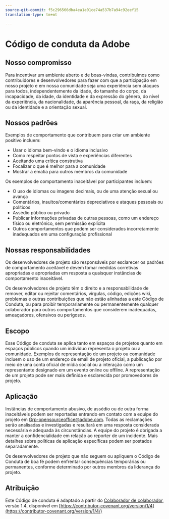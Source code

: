 ```yaml
---
source-git-commit: f5c296566dba4ea1a01ce74a537b7a94c92eef15
translation-type: tm+mt

---
```

# Código de conduta da Adobe

## Nosso compromisso

Para incentivar um ambiente aberto e de boas-vindas, contribuímos como
contribuidores e desenvolvedores para fazer com que a participação em nosso projeto e
em nossa comunidade seja uma experiência sem ataques para todos, independentemente da idade, do tamanho do corpo,
da incapacidade, da idade, da identidade e da expressão do gênero, do nível da experiência,
da nacionalidade, da aparência pessoal, da raça, da religião ou da identidade e a orientação sexual.

## Nossos padrões

Exemplos de comportamento que contribuem para criar um ambiente
positivo incluem:

* Usar o idioma bem-vindo e o idioma inclusivo
* Como respeitar pontos de vista e experiências diferentes
* Aceitando uma crítica construtiva
* Focalizar o que é melhor para a comunidade
* Mostrar a ematia para outros membros da comunidade

Os exemplos de comportamento inaceitável por participantes incluem:

* O uso de idiomas ou imagens decimais, ou de uma atenção sexual ou
avança
* Comentários, insultos/comentários depreciativos e ataques pessoais ou políticos
* Assédio público ou privado
* Publicar informações privadas de outras pessoas, como um endereço físico ou eletrônico,
sem permissão explícita
* Outros comportamentos que podem ser considerados incorretamente inadequados em uma configuração profissional

## Nossas responsabilidades

Os desenvolvedores de projeto são responsáveis por esclarecer os padrões de comportamento aceitável
e devem tomar medidas corretivas apropriadas e apropriadas em
resposta a quaisquer instâncias de comportamento inaceitável.

Os desenvolvedores de projeto têm o direito e a responsabilidade de remover, editar ou rejeitar comentários, vírgulas, código, edições wiki, problemas e outras contribuições
que não estão alinhadas a este Código de Conduta, ou para proibir temporariamente ou
permanentemente qualquer colaborador para outros comportamentos que considerem inadequadas,
ameaçadores, ofensivos ou perigosos.

## Escopo

Esse Código de conduta se aplica tanto em espaços de projetos quanto em espaços
públicos quando um indivíduo representa o projeto ou a comunidade. Exemplos de
representação de um projeto ou comunidade incluem o uso de um endereço de email de projeto oficial, a publicação por meio de uma conta oficial de mídia social ou a interação como um representante designado
em um evento online ou offline. A representação de um projeto pode ser
mais definida e esclarecida por promovedores de projeto.

## Aplicação

Instâncias de comportamento abusivo, de assédio ou de outra forma inaceitáveis podem ser
reportadas entrando em contato com a equipe do projeto em Grp-opensourceoffice@adobe.com. Todas
as reclamações serão analisadas e investigadas e resultará em uma resposta considerada necessária e adequada às circunstâncias. A equipe do projeto é
obrigada a manter a confidencialidade em relação ao reporter de um incidente.
Mais detalhes sobre políticas de aplicação específicas podem ser postados separadamente.

Os desenvolvedores de projeto que não seguem ou apliquem o Código de Conduta de boa
fé podem enfrentar consequências temporárias ou permanentes, conforme determinado por outros
membros da liderança do projeto.

## Atribuição

Este Código de conduta é adaptado a partir do [Colaborador de colaborador](https://contributor-covenant.org), versão 1.4,
disponível em [https://contributor-covenant.org/version/1/4](https://contributor-covenant.org/version/1/4/)

